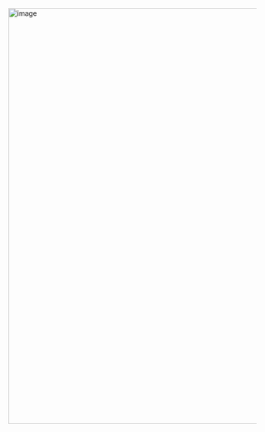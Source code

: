 <img width="844" alt="image" src="https://github.com/jonnyasif646/color-change-project2-day2/assets/146662522/2a05563f-3458-4195-a3bd-c33ebcc50a2c">
